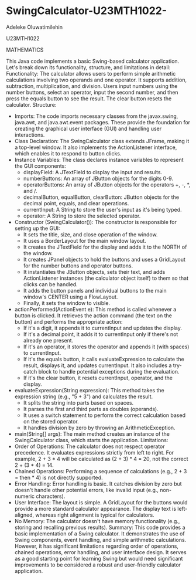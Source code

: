 # SwingCalculator-U23MTH1022-

Adeleke Oluwatimilehin 

U23MTH1022

MATHEMATICS 

This Java code implements a basic Swing-based calculator application. Let's break down its functionality, structure, and limitations in detail:
Functionality:
The calculator allows users to perform simple arithmetic calculations involving two operands and one operator.  It supports addition, subtraction, multiplication, and division. Users input numbers using the number buttons, select an operator, input the second number, and then press the equals button to see the result. The clear button resets the calculator.
Structure:
 * Imports: The code imports necessary classes from the javax.swing, java.awt, and java.awt.event packages. These provide the foundation for creating the graphical user interface (GUI) and handling user interactions.
 * Class Declaration: The SwingCalculator class extends JFrame, making it a top-level window. It also implements the ActionListener interface, which enables it to respond to button clicks.
 * Instance Variables: The class declares instance variables to represent the GUI components:
   * displayField: A JTextField to display the input and results.
   * numberButtons: An array of JButton objects for the digits 0-9.
   * operatorButtons: An array of JButton objects for the operators +, -, *, and /.
   * decimalButton, equalButton, clearButton: JButton objects for the decimal point, equals, and clear operations.
   * currentInput: A String to store the user's input as it's being typed.
   * operator: A String to store the selected operator.
 * Constructor (SwingCalculator()): The constructor is responsible for setting up the GUI:
   * It sets the title, size, and close operation of the window.
   * It uses a BorderLayout for the main window layout.
   * It creates the JTextField for the display and adds it to the NORTH of the window.
   * It creates JPanel objects to hold the buttons and uses a GridLayout for the number buttons and operator buttons.
   * It instantiates the JButton objects, sets their text, and adds ActionListener instances (the calculator object itself) to them so that clicks can be handled.
   * It adds the button panels and individual buttons to the main window's CENTER using a FlowLayout.
   * Finally, it sets the window to visible.
 * actionPerformed(ActionEvent e): This method is called whenever a button is clicked. It retrieves the action command (the text on the button) and performs the appropriate action:
   * If it's a digit, it appends it to currentInput and updates the display.
   * If it's a decimal point, it adds it to currentInput only if there's not already one present.
   * If it's an operator, it stores the operator and appends it (with spaces) to currentInput.
   * If it's the equals button, it calls evaluateExpression to calculate the result, displays it, and updates currentInput.  It also includes a try-catch block to handle potential exceptions during the evaluation.
   * If it's the clear button, it resets currentInput, operator, and the display.
 * evaluateExpression(String expression): This method takes the expression string (e.g., "5 + 3") and calculates the result.
   * It splits the string into parts based on spaces.
   * It parses the first and third parts as doubles (operands).
   * It uses a switch statement to perform the correct calculation based on the stored operator.
   * It handles division by zero by throwing an ArithmeticException.
 * main(String[] args): The main method creates an instance of the SwingCalculator class, which starts the application.
Limitations:
 * Order of Operations: The calculator does not respect operator precedence.  It evaluates expressions strictly from left to right.  For example, 2 + 3 * 4 will be calculated as (2 + 3) * 4 = 20, not the correct 2 + (3 * 4) = 14.
 * Chained Operations: Performing a sequence of calculations (e.g., 2 + 3 = then * 4) is not directly supported.
 * Error Handling: Error handling is basic. It catches division by zero but doesn't handle other potential errors, like invalid input (e.g., non-numeric characters).
 * User Interface: The layout is simple. A GridLayout for the buttons would provide a more standard calculator appearance.  The display text is left-aligned, whereas right alignment is typical for calculators.
 * No Memory: The calculator doesn't have memory functionality (e.g., storing and recalling previous results).
Summary:
This code provides a basic implementation of a Swing calculator. It demonstrates the use of Swing components, event handling, and simple arithmetic calculations. However, it has significant limitations regarding order of operations, chained operations, error handling, and user interface design. It serves as a good starting point for learning Swing but would need significant improvements to be considered a robust and user-friendly calculator application.
